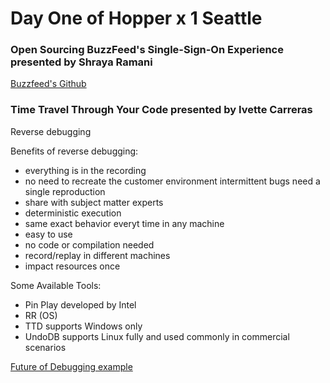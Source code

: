 # Day One of Hopper x 1 Seattle

### Open Sourcing BuzzFeed's Single-Sign-On Experience presented by Shraya Ramani 

[Buzzfeed's Github](github.com/buzzfeed/sso)


### Time Travel Through Your Code presented by Ivette Carreras

Reverse debugging 

Benefits of reverse debugging:

* everything is in the recording
* no need to recreate the customer environment
intermittent bugs need a single reproduction
* share with subject matter experts
* deterministic execution
* same exact behavior everyt time in any machine
* easy to use
* no code or compilation needed
* record/replay in different machines
* impact resources once

Some Available Tools:
* Pin Play developed by Intel
* RR (OS)
* TTD supports Windows only
* UndoDB supports Linux fully and used commonly in commercial scenarios


[Future of Debugging example](aka.ms/ttdhopperx1)



